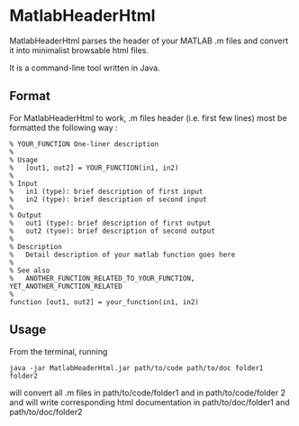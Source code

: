 MatlabHeaderHtml
===============

MatlabHeaderHtml parses the header of your MATLAB .m files and convert it into minimalist browsable html files.

It is a command-line tool written in Java.

Format
--------------

For MatlabHeaderHtml to work, .m files header (i.e. first few lines) most be formatted the following way :

	% YOUR_FUNCTION One-liner description
	%
	% Usage
	%	[out1, out2] = YOUR_FUNCTION(in1, in2)
	%
	% Input
	%	in1 (type): brief description of first input
	%	in2 (type): brief description of second input
	%
	% Output
	%	out1 (type): brief description of first output
	%	out2 (tyoe): brief description of second output
	%
	% Description
	%	Detail description of your matlab function goes here
	%
	% See also
	%	ANOTHER_FUNCTION_RELATED_TO_YOUR_FUNCTION, YET_ANOTHER_FUNCTION_RELATED
	%
	function [out1, out2] = your_function(in1, in2)

Usage
--------------

From the terminal, running

	java -jar MatlabHeaderHtml.jar path/to/code path/to/doc folder1 folder2

will convert all .m files in path/to/code/folder1 and in path/to/code/folder 2 and will write corresponding html documentation in path/to/doc/folder1 and path/to/doc/folder2



